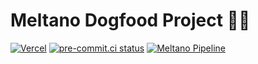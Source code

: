 # Meltano Dogfood Project 🐶🥫

[![Vercel](https://vercelbadge.vercel.app/api/edgarrmondragon/meltano-dataops)](https://vercel.com/edgarrmondragon/meltano-dataops)
[![pre-commit.ci status](https://results.pre-commit.ci/badge/github/edgarrmondragon/meltano-dataops/main.svg)](https://results.pre-commit.ci/latest/github/edgarrmondragon/meltano-dataops/main)
[![Meltano Pipeline](https://github.com/edgarrmondragon/meltano-dataops/actions/workflows/melty.yaml/badge.svg)](https://github.com/edgarrmondragon/meltano-dataops/actions/workflows/melty.yaml)
